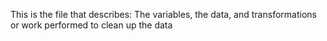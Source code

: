 This is the file that describes:
The variables,
the data, and 
transformations or work  performed to clean up the data
